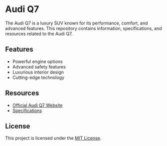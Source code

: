 # Audi Q7
The Audi Q7 is a luxury SUV known for its performance, comfort, and advanced features. This repository contains information, specifications, and resources related to the Audi Q7.

## Features
- Powerful engine options
- Advanced safety features
- Luxurious interior design
- Cutting-edge technology

## Resources
- [Official Audi Q7 Website](https://www.audi.com)
- [Specifications](https://www.audi.com/q7/specifications)

## License
This project is licensed under the [MIT License](LICENSE).
